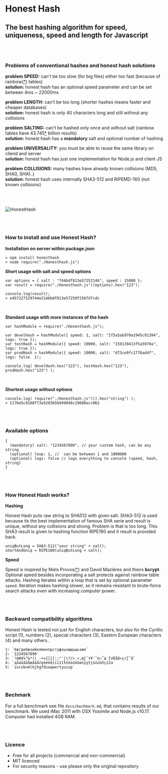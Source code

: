 # Honest Hash

## The best hashing algorithm for speed, uniqueness, speed and length for Javascript

<br/>
<br/>

### Problems of conventional hashes and honest hash solutions

**problem SPEED:** can't be too slow (for big files) either too fast (because of rainbow([*][1]) tables)<br>
**solution:** honest hash has an optional speed parameter and can be set between 4ms ~ 22000ms
 
**problem LENGTH:** can't be too long (shorter hashes means faster and cheaper databases)<br>
**solution:** honest hash is only 40 characters long and still without any collisions 

**problem SALTING:** can't be hashed only once and without salt (rainbow tables have 43.745[*][2] billion results)<br>
**solution:** honest hash has a **mandatory** salt and optional number of hashing

**problem UNIVERSALITY:** you must be able to reuse the same library on cliend and server<br>
**solution:** honest hash has just one implementation for Node.js and client JS

**problem COLLISIONS:** many hashes have already known collisions (MD5, SHA0, SHA1..)<br>
**solution:** honest hash uses internally SHA3-512 and RIPEMD-160 (not known collisions)

<br/>
<br/>

![HonestHash](http://bit.ly/UFowHY "honest hash")

<br/>
<br/>

### How to install and use Honest Hash?

**Installation on server within package.json**

    > npm install honesthash
    > node require("./Honesthash.js")

**Short usage with salt and speed options**

    var options = { salt : "744bdf813e57252146", speed : 15000 };
    var result = require("./Honesthash.js")(options).hex("123");
    
    console.log(result);
    > e457227529744e2146bdf813e57259f256fd7cdc
    
<br/>
    
**Standard usage with more instances of the hash**

    var hashModule = require("./Honesthash.js");

    var develHash = hashModule({ speed: 1, salt: "1f5a5ab970a1945c91394", logs: true });
    var testHash = hashModule({ speed: 10000, salt: "159139413f5a5970a", logs: true });
    var prodHash = hashModule({ speed: 10000, salt: "d73ce9fc1776ad4f", logs: false  });

    console.log( develHash.hex("123"), testHash.hex("123"), prodHash.hex("123") );

<br/>

**Shortest usage without options**

    console.log( require("./Honesthash.js")().hex("string") );
    > 1176e5c9188f73a5203656949848c19680ecc062

<br/>
<br/>

### Available options

    {
      (mandatory) salt: "1234567890", // your custom hash, can be any string
      (optional) loop: 1, //  can be between 1 and 1000000
      (optional) logs: false // logs everything to console (speed, hash, string)
    }

<br/>
<br/>

### How Honest Hash works?

**Hashing**

Honest Hash puts raw string to SHA512 with given salt. SHA3-512 is used because its the best implementation
of famous SHA serie and result is unique, without any collisions and strong. Problem is that is too long. This
SHA3 result is given to hashing function RIPE160 and it result is provided back.

    uniqButLong = SHA3-512("your string" + salt);
    shortAndUniq = RIPE160(uniqButLong + salt);
    
**Speed**  

Speed is inspired by Niels Provos([*][2]) and David Mazières and theirs **bcrypt**. Optional speed besides 
incorporating a salt protects against rainbow table attacks. Hashing iterates within a loop that is set by
optional parameter `speed`. Iteration makes hashing slower, so it remains resistant to brute-force search
attacks even with increasing computer power.

<br/>
<br/>

### Backward compatibility algorithms

Honest Hash is tested not just for English characters, but also for the Cyrillic script (1), numbers (2), special 
characters (3), Eastern European characters (4) and many others..

    1: `бвгдеёжзийклмнопрстуфхцчшщъыьэюя`
    2: `1234567890`
    3: `!@#$%^&*()_-+={[}]:;"'|\?/>.<,œ∑´†¥¨ˆπ¬˚∆˙ƒ∂ßåΩ≈ç√∫˜Ω`
    4: `ąàáäâãåæăăâćęèéëêìíïîîłńòóöôõøśșşțţùúüûñçżźа`
    5: `zxcvbnmlkjhgfdsaqwertyuiop`

<br/>
<br/>

### Bechmark

For a full benchmark see file `docs/bechmark.md`, that contains results of our benchmark. We used iMac 2011
with OSX Yosimite and Node.js v10.17. Computer had installed 4GB RAM.

<br/>
<br/>

### Licence

 - Free for all projects (commercial and non-commercial)
 - MIT licenced
 - For security reasons - use please only the original repository

<br/>
<br/>

 [1]: http://en.wikipedia.org/wiki/Rainbow_table  "Check what is a rainbow table on Wikipedia"
 [2]: http://www.hashkiller.co.uk/  "Try to crack your own MD5 hash"
 [3]: http://en.wikipedia.org/wiki/Niels_Provos "Niels is a researcher in the areas of secure systems"
 [4]: http://en.wikipedia.org/wiki/Avalanche_effect
 [5]: http://en.wikipedia.org/wiki/Pigeonhole_principle